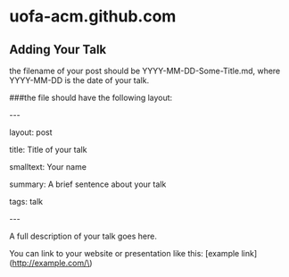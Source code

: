 uofa-acm.github.com
===================

Adding Your Talk
-------------

the filename of your post should be YYYY-MM-DD-Some-Title.md, where YYYY-MM-DD is the date of your talk.

###the file should have the following layout:

\-\-\-

layout: post

title: Title of your talk

smalltext: Your name

summary: A brief sentence about your talk

tags: talk

\-\-\-

A full description of your talk goes here.

You can link to your website or presentation like this: \[example link\]\(http://example.com/\)

